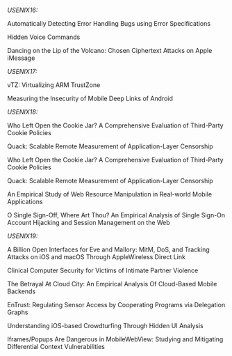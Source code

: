 *USENIX16:*

Automatically Detecting Error Handling Bugs using Error Specifications

Hidden Voice Commands

Dancing on the Lip of the Volcano:
Chosen Ciphertext Attacks on Apple iMessage
	

*USENIX17:*

vTZ: Virtualizing ARM TrustZone

Measuring the Insecurity of Mobile Deep Links of Android

*USENIX18:*

Who Left Open the Cookie Jar?
A Comprehensive Evaluation of Third-Party Cookie Policies

Quack: Scalable Remote Measurement of Application-Layer Censorship

Who Left Open the Cookie Jar?
A Comprehensive Evaluation of Third-Party Cookie Policies

Quack: Scalable Remote Measurement of Application-Layer Censorship

An Empirical Study of Web Resource Manipulation in Real-world Mobile
Applications

O Single Sign-Off, Where Art Thou? An Empirical Analysis of Single
Sign-On Account Hijacking and Session Management on the Web

*USENIX19:*

A Billion Open Interfaces for Eve and Mallory:
MitM, DoS, and Tracking Attacks on
iOS and macOS Through AppleWireless Direct Link

Clinical Computer Security for Victims of Intimate Partner Violence

The Betrayal At Cloud City:
An Empirical Analysis Of Cloud-Based Mobile Backends

EnTrust: Regulating Sensor Access by Cooperating Programs
via Delegation Graphs

Understanding iOS-based Crowdturfing Through Hidden UI Analysis

Iframes/Popups Are Dangerous in MobileWebView:
Studying and Mitigating Differential Context Vulnerabilities

